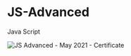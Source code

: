 # JS-Advanced
Java Script


![JS Advanced - May 2021 - Certificate](https://user-images.githubusercontent.com/74056387/162165436-873ea348-4460-448b-9713-21cd546f5f47.jpeg)

